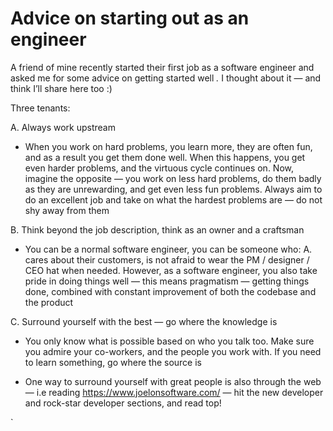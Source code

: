 # Advice on starting out as an engineer


A friend of mine recently started their first job as a software engineer and
asked me for some advice on getting started well _._ I thought about it — and
think I’ll share here too :)

Three tenants:

A. Always work upstream

- When you work on hard problems, you learn more, they are often fun, and as a result you get them done well. When this happens, you get even harder problems, and the virtuous cycle continues on. Now, imagine the opposite — you work on less hard problems, do them badly as they are unrewarding, and get even less fun problems. Always aim to do an excellent job and take on what the hardest problems are — do not shy away from them

B. Think beyond the job description, think as an owner and a craftsman

- You can be a normal software engineer, you can be someone who: A. cares about their customers, is not afraid to wear the PM / designer / CEO hat when needed. However, as a software engineer, you also take pride in doing things well — this means pragmatism — getting things done, combined with constant improvement of both the codebase and the product

C. Surround yourself with the best — go where the knowledge is

- You only know what is possible based on who you talk too. Make sure you admire your co-workers, and the people you work with. If you need to learn something, go where the source is

- One way to surround yourself with great people is also through the web — i.e reading <https://www.joelonsoftware.com/> — hit the new developer and rock-star developer sections, and read top!

`

